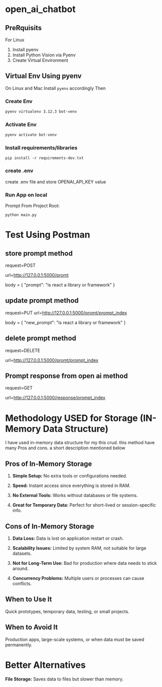 # open_ai_chatbot


## PreRquisits 
For Linux
1. Install pyenv
2. Install Python Vision via Pyenv
3. Create Virtual Environment



## Virtual Env Using pyenv

On Linux and Mac Install `pyenv` accordingly
Then

### Create Env

```bash
pyenv virtualenv 3.12.3 bot-venv
```

### Activate Env

```bash
pyenv activate bot-venv
```

### Install requirements/libraries 

```
pip install -r requirements-dev.txt
```


### create .env
create .env file and store OPENAI_API_KEY value



### Run App on local
Prompt From Project Root:
```
python main.py
```

# Test Using Postman

## store prompt method
request=POST

url=http://127.0.0.1:5000/promt

body = {
    "prompt": "is react a library or framework"
}

## update prompt method
request=PUT
url=http://127.0.0.1:5000/promt/prompt_index

body = {
    "new_prompt": "is react a library or framework"
}

## delete prompt method
request=DELETE

url=http://127.0.0.1:5000/promt/prompt_index

## Prompt response from open ai method
request=GET

url=http://127.0.0.1:5000/response/prompt_index


# Methodology USED for Storage (IN-Memory Data Structure)

I have used in-memory data structure for my this crud. this method have many Pros and cons. a short description mentioned below

## Pros of In-Memory Storage
1. **Simple Setup:** No extra tools or configurations needed.

2. **Speed:** Instant access since everything is stored in RAM.

3. **No External Tools:** Works without databases or file systems.

4. **Great for Temporary Data:** Perfect for short-lived or session-specific info.

## Cons of In-Memory Storage
1. **Data Loss:** Data is lost on application restart or crash.

2. **Scalability Issues:** Limited by system RAM, not suitable for large datasets.

3. **Not for Long-Term Use:** Bad for production where data needs to stick around.

4. **Concurrency Problems:** Multiple users or processes can cause conflicts.

## When to Use It
Quick prototypes, temporary data, testing, or small projects.

## When to Avoid It
Production apps, large-scale systems, or when data must be saved permanently.

# Better Alternatives
**File Storage:** Saves data to files but slower than memory.